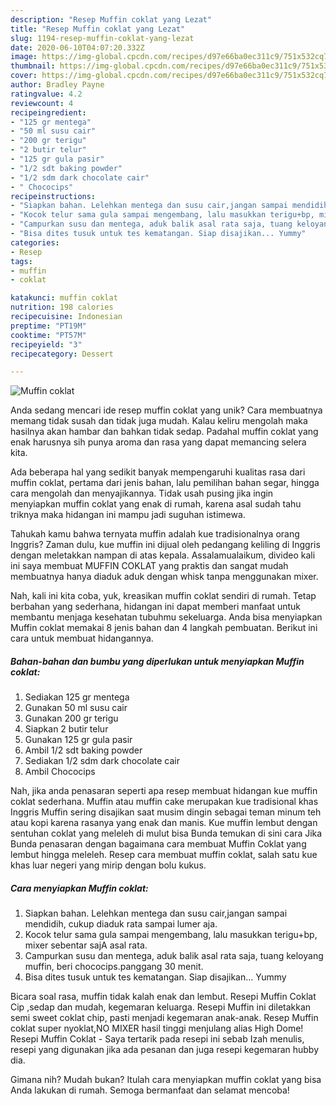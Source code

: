 ```yaml
---
description: "Resep Muffin coklat yang Lezat"
title: "Resep Muffin coklat yang Lezat"
slug: 1194-resep-muffin-coklat-yang-lezat
date: 2020-06-10T04:07:20.332Z
image: https://img-global.cpcdn.com/recipes/d97e66ba0ec311c9/751x532cq70/muffin-coklat-foto-resep-utama.jpg
thumbnail: https://img-global.cpcdn.com/recipes/d97e66ba0ec311c9/751x532cq70/muffin-coklat-foto-resep-utama.jpg
cover: https://img-global.cpcdn.com/recipes/d97e66ba0ec311c9/751x532cq70/muffin-coklat-foto-resep-utama.jpg
author: Bradley Payne
ratingvalue: 4.2
reviewcount: 4
recipeingredient:
- "125 gr mentega"
- "50 ml susu cair"
- "200 gr terigu"
- "2 butir telur"
- "125 gr gula pasir"
- "1/2 sdt baking powder"
- "1/2 sdm dark chocolate cair"
- " Chococips"
recipeinstructions:
- "Siapkan bahan. Lelehkan mentega dan susu cair,jangan sampai mendidih, cukup diaduk rata sampai lumer aja."
- "Kocok telur sama gula sampai mengembang, lalu masukkan terigu+bp, mixer sebentar sajA asal rata."
- "Campurkan susu dan mentega, aduk balik asal rata saja, tuang keloyang muffin, beri chococips.panggang 30 menit."
- "Bisa dites tusuk untuk tes kematangan. Siap disajikan... Yummy"
categories:
- Resep
tags:
- muffin
- coklat

katakunci: muffin coklat 
nutrition: 198 calories
recipecuisine: Indonesian
preptime: "PT19M"
cooktime: "PT57M"
recipeyield: "3"
recipecategory: Dessert

---
```



![Muffin coklat](https://img-global.cpcdn.com/recipes/d97e66ba0ec311c9/751x532cq70/muffin-coklat-foto-resep-utama.jpg)

Anda sedang mencari ide resep muffin coklat yang unik? Cara membuatnya memang tidak susah dan tidak juga mudah. Kalau keliru mengolah maka hasilnya akan hambar dan bahkan tidak sedap. Padahal muffin coklat yang enak harusnya sih punya aroma dan rasa yang dapat memancing selera kita.

Ada beberapa hal yang sedikit banyak mempengaruhi kualitas rasa dari muffin coklat, pertama dari jenis bahan, lalu pemilihan bahan segar, hingga cara mengolah dan menyajikannya. Tidak usah pusing jika ingin menyiapkan muffin coklat yang enak di rumah, karena asal sudah tahu triknya maka hidangan ini mampu jadi suguhan istimewa.

Tahukah kamu bahwa ternyata muffin adalah kue tradisionalnya orang Inggris? Zaman dulu, kue muffin ini dijual oleh pedangang keliling di Inggris dengan meletakkan nampan di atas kepala. Assalamualaikum, divideo kali ini saya membuat MUFFIN COKLAT yang praktis dan sangat mudah membuatnya hanya diaduk aduk dengan whisk tanpa menggunakan mixer.


Nah, kali ini kita coba, yuk, kreasikan muffin coklat sendiri di rumah. Tetap berbahan yang sederhana, hidangan ini dapat memberi manfaat untuk membantu menjaga kesehatan tubuhmu sekeluarga. Anda bisa menyiapkan Muffin coklat memakai 8 jenis bahan dan 4 langkah pembuatan. Berikut ini cara untuk membuat hidangannya.

<!--inarticleads1-->

##### Bahan-bahan dan bumbu yang diperlukan untuk menyiapkan Muffin coklat:

1. Sediakan 125 gr mentega
1. Gunakan 50 ml susu cair
1. Gunakan 200 gr terigu
1. Siapkan 2 butir telur
1. Gunakan 125 gr gula pasir
1. Ambil 1/2 sdt baking powder
1. Sediakan 1/2 sdm dark chocolate cair
1. Ambil  Chococips


Nah, jika anda penasaran seperti apa resep membuat hidangan kue muffin coklat sederhana. Muffin atau muffin cake merupakan kue tradisional khas Inggris Muffin sering disajikan saat musim dingin sebagai teman minum teh atau kopi karena rasanya yang enak dan manis. Kue muffin lembut dengan sentuhan coklat yang meleleh di mulut bisa Bunda temukan di sini cara Jika Bunda penasaran dengan bagaimana cara membuat Muffin Coklat yang lembut hingga meleleh. Resep cara membuat muffin coklat, salah satu kue khas luar negeri yang mirip dengan bolu kukus. 

<!--inarticleads2-->

##### Cara menyiapkan Muffin coklat:

1. Siapkan bahan. Lelehkan mentega dan susu cair,jangan sampai mendidih, cukup diaduk rata sampai lumer aja.
1. Kocok telur sama gula sampai mengembang, lalu masukkan terigu+bp, mixer sebentar sajA asal rata.
1. Campurkan susu dan mentega, aduk balik asal rata saja, tuang keloyang muffin, beri chococips.panggang 30 menit.
1. Bisa dites tusuk untuk tes kematangan. Siap disajikan... Yummy


Bicara soal rasa, muffin tidak kalah enak dan lembut. Resepi Muffin Coklat Cip ,sedap dan mudah, kegemaran keluarga. Resepi Muffin ini diletakkan semi sweet coklat chip, pasti menjadi kegemaran anak-anak. Resep Muffin coklat super nyoklat,NO MIXER hasil tinggi menjulang alias High Dome! Resepi Muffin Coklat - Saya tertarik pada resepi ini sebab Izah menulis, resepi yang digunakan jika ada pesanan dan juga resepi kegemaran hubby dia. 

Gimana nih? Mudah bukan? Itulah cara menyiapkan muffin coklat yang bisa Anda lakukan di rumah. Semoga bermanfaat dan selamat mencoba!
